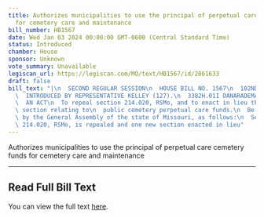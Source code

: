 ```yaml
---
title: Authorizes municipalities to use the principal of perpetual care cemetery funds
  for cemetery care and maintenance
bill_number: HB1567
date: Wed Jan 03 2024 00:00:00 GMT-0600 (Central Standard Time)
status: Introduced
chamber: House
sponsor: Unknown
vote_summary: Unavailable
legiscan_url: https://legiscan.com/MO/text/HB1567/id/2861633
draft: false
bill_text: "|\n  SECOND REGULAR SESSION\n  HOUSE BILL NO. 1567\n  102ND GENERAL ASSEMBLY\n\
  \  INTRODUCED BY REPRESENTATIVE KELLEY (127).\n  3382H.01I DANARADEMANMILLER,ChiefClerk\n\
  \  AN ACT\n  To repeal section 214.020, RSMo, and to enact in lieu thereof one new\
  \ section relating to\n  public cemetery perpetual care funds.\n  Be it enacted\
  \ by the General Assembly of the state of Missouri, as follows:\n  Section A. Section\
  \ 214.020, RSMo, is repealed and one new section enacted in lieu"
---
```

Authorizes municipalities to use the principal of perpetual care cemetery funds for cemetery care and maintenance

---

## Read Full Bill Text

You can view the full text [here](https://legiscan.com/MO/text/HB1567/id/2861633).
